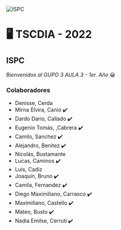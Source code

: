 ![ISPC](https://drive.google.com/uc?export=view&id=1wkWgkaQARcTXtcKBfBkuiV8VYe34-RT-)


# 	:desktop_computer: TSCDIA - 2022 
## ISPC
*Bienvenidos al GUPO 3 AULA 3 - 1er. Año* :grinning:

 
 
 
### Colaboradores 
- Denisse, Cerda 
- Mirna Elvira, Canio :heavy_check_mark:
- Dardo Dario, Callado  :heavy_check_mark:
- Eugenio Tomás, ,Cabrera :heavy_check_mark:
- Camilo,	Sanchez :heavy_check_mark:
- Alejandro, 	Benitez :heavy_check_mark:
- Nicolás,	Bustamante
- Lucas,	Caminos :heavy_check_mark:
- Luis,	Cadiz
- Joaquin,	Bruno :heavy_check_mark:
- Camila, 	Fernandez :heavy_check_mark:
- Diego Maximiliano,	Carrasco :heavy_check_mark:
- Maximiliano, Castello :heavy_check_mark:
- Mateo,	Busto  :heavy_check_mark:
- Nadia Emilse, Cerruti :heavy_check_mark:
  

  
    
